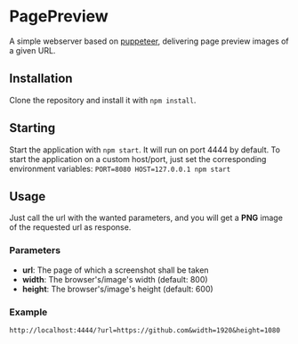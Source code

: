 # PagePreview
A simple webserver based on [puppeteer](https://github.com/GoogleChrome/puppeteer), delivering page preview images of a given URL.

## Installation
Clone the repository and install it with `npm install`.

## Starting
Start the application with `npm start`. It will run on port 4444 by default.
To start the application on a custom host/port, just set the corresponding environment variables:
```PORT=8080 HOST=127.0.0.1 npm start```

## Usage
Just call the url with the wanted parameters, and you will get a **PNG** image of the requested url as response.
### Parameters
- **url**: The page of which a screenshot shall be taken
- **width**: The browser's/image's width (default: 800)
- **height**: The browser's/image's height (default: 600)

### Example
```http://localhost:4444/?url=https://github.com&width=1920&height=1080```